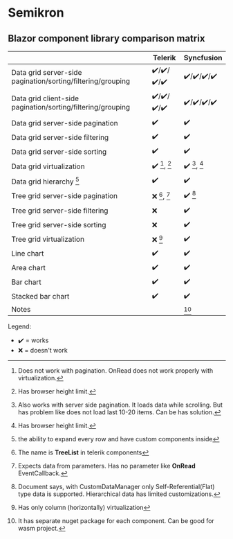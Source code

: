 # Semikron

## Blazor component library comparison matrix

||Telerik|Syncfusion|
|-|-|-|
|Data grid server-side pagination/sorting/filtering/grouping|:heavy_check_mark:/:heavy_check_mark:/:heavy_check_mark:/:heavy_check_mark:|:heavy_check_mark:/:heavy_check_mark:/:heavy_check_mark:/:heavy_check_mark:|
|Data grid client-side pagination/sorting/filtering/grouping|:heavy_check_mark:/:heavy_check_mark:/:heavy_check_mark:/:heavy_check_mark:|:heavy_check_mark:/:heavy_check_mark:/:heavy_check_mark:/:heavy_check_mark:|
|Data grid server-side pagination|:heavy_check_mark:|:heavy_check_mark:|
|Data grid server-side filtering|:heavy_check_mark:|:heavy_check_mark:|
|Data grid server-side sorting|:heavy_check_mark:|:heavy_check_mark:|
|Data grid virtualization|:heavy_check_mark: [^telerik_virtualization], [^virtualization_limits]|:heavy_check_mark: [^syncfusion_virtualization], [^virtualization_limits]|
|Data grid hierarchy [^hierarchy]|:heavy_check_mark:|:heavy_check_mark:|
|Tree grid server-side pagination|:x: [^telerik_tree_grid_info], [^telerik_tree_grid]|:heavy_check_mark: [^syncfusion_tree_grid_server_side]|
|Tree grid server-side filtering|:x:|:heavy_check_mark:|
|Tree grid server-side sorting|:x:|:heavy_check_mark:|
|Tree grid virtualization|:x: [^telerik_tree_grid_virtualization]|:heavy_check_mark:|
|Line chart|:heavy_check_mark:|:heavy_check_mark:|
|Area chart|:heavy_check_mark:|:heavy_check_mark:|
|Bar chart|:heavy_check_mark:|:heavy_check_mark:|
|Stacked bar chart|:heavy_check_mark:|:heavy_check_mark:|
|Notes||[^syncfusion]|

Legend:
- :heavy_check_mark: = works
- :x: = doesn't work

[^hierarchy]: the ability to expand every row and have custom components inside
[^telerik_virtualization]: Does not work with pagination. OnRead does not work properly with virtualization.
[^virtualization_limits]: Has browser height limit.
[^telerik_tree_grid_info]: The name is **TreeList** in telerik components
[^telerik_tree_grid]: Expects data from parameters. Has no parameter like **OnRead** EventCallback.
[^telerik_tree_grid_virtualization]: Has only column (horizontally) virtualization
[^syncfusion]: It has separate nuget package for each component. Can be good for wasm project.
[^syncfusion_virtualization]: Also works with server side pagination. It loads data while scrolling. But has problem like does not load last 10-20 items. Can be has solution.
[^syncfusion_tree_grid_server_side]: Document says, with CustomDataManager only Self-Referential(Flat) type data is supported. Hierarchical data has limited customizations.
